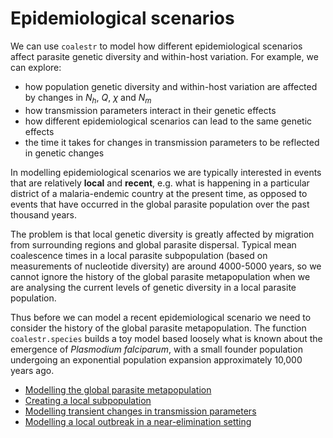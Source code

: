 # Epidemiological scenarios

We can use `coalestr` to model how different epidemiological scenarios affect parasite genetic diversity and within-host variation.  For example, we can explore:

* how population genetic diversity and within-host variation are affected by changes in $N_h$, $Q$, $\chi$ and $N_m$
* how transmission parameters interact in their genetic effects
* how different epidemiological scenarios can lead to the same genetic effects
* the time it takes for changes in transmission parameters to be reflected in genetic changes

In modelling epidemiological scenarios we are typically interested in events that are relatively **local** and **recent**, e.g. what is happening in a particular district of a malaria-endemic country at the present time, as opposed to events that have occurred in the global parasite population over the past thousand years.

The problem is that local genetic diversity is greatly affected by migration from surrounding regions and global parasite dispersal.  Typical mean coalescence times in a local parasite subpopulation (based on measurements of nucleotide diversity) are around 4000-5000 years, so we cannot ignore the history of the global parasite metapopulation when we are analysing the current levels of genetic diversity in a local parasite population. 

Thus before we can model a recent epidemiological scenario we need to consider the history of the global parasite metapopulation. The function `coalestr.species` builds a toy model based loosely what is known about the emergence of *Plasmodium falciparum*, with a small founder population undergoing an exponential population expansion approximately 10,000 years ago.  

- [Modelling the global parasite metapopulation](create-metapopulation.ipynb)
- [Creating a local subpopulation](create-subpopulation.ipynb)
- [Modelling transient changes in transmission parameters](scenario_1.ipynb)
- [Modelling a local outbreak in a near-elimination setting](local_outbreak.ipynb)
